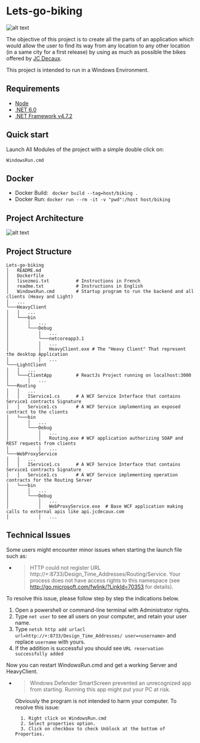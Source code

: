 # Lets-go-biking
![alt text](https://i.imgur.com/skWl39Z.png)

The objective of this project is to create all the parts of an application which would allow the user to find its way from any location to any other location (in a same city for a first release) by using as much as possible the bikes offered by [JC Decaux](https://en.wikipedia.org/wiki/JCDecaux).

This project is intended to run in a Windows Environment.

Requirements
-----------
<ul>
    <li> <a href="https://nodejs.org/en/">Node</a></li>
    <li> <a href="https://dotnet.microsoft.com/download">.NET 6.0</a></li>
    <li> <a href="https://dotnet.microsoft.com/download/dotnet-framework/net472">.NET Framework v4.7.2</a></li>
</ul>

Quick start
-----------
Launch All Modules of the project with a simple double click on:
        
    WindowsRun.cmd
    
Docker
-----------
* Docker Build: `` docker build --tag=host/biking .``
* Docker Run: `` docker run --rm -it -v "pwd":/host host/biking ``

Project Architecture
-----------
![alt text](https://i.imgur.com/E3D15qY.png)

Project Structure
-----------
```
Lets-go-biking
│   README.md
│   Dockerfile 
│   lisezmoi.txt          # Instructions in French
│   readme.txt            # Instructions in English
│   WindowsRun.cmd        # Startup program to run the backend and all clients (Heavy and Light)
│   ... 
└───HeavyClient
│   │   ...
│   └───bin
│       │   ...
│       └───Debug
│           │   ...
│           └───netcoreapp3.1
│           │   ...
│           │   HeavyClient.exe # The "Heavy Client" That represent the desktop Application
│           │   ...
└───LightClient
│   │   ...
│   └───ClientApp         # ReactJs Project running on localhost:3000
│       │   ...            
└───Routing
│   │   ...
│   │   IService1.cs      # A WCF Service Interface that contains Service1 contracts Signature
│   │   Service1.cs       # A WCF Service implementing an exposed contract to the clients
│   └───bin
│       │   ...
│       └───Debug
│           │   ...
│           │   Routing.exe # WCF application authorizing SOAP and REST requests from clients
│           │   ...
└───WebProxyService
│   │   ...
│   │   IService1.cs      # A WCF Service Interface that contains Service1 contracts Signature
│   │   Service1.cs       # A WCF Service implementing operation contracts for the Routing Server
│   └───bin
│       │   ...
│       └───Debug
│           │   ...
│           │   WebProxyService.exe  # Base WCF application making calls to external apis like api.jcdecaux.com
│           │   ...
```

Technical Issues
-----------
Some users might encounter minor issues when starting the launch file such as:
    
* > HTTP could not register URL http://+:8733/Design_Time_Addresses/Routing/Service. Your process does not have access rights to this namespace (see http://go.microsoft.com/fwlink/?LinkId=70353 for details).

To resolve this issue, please follow step by step the indications below.

1. Open a powershell or command-line terminal with Administrator rights.
2. Type ``net user`` to see all users on your computer, and retain your user name.
3. Type ``netsh http add urlacl url=http://+:8733/Design_Time_Addresses/ user=<username>`` and replace ``username`` with yours.
4. If the addition is successful you should see ``URL reservation successfully added``

Now you can restart WindowsRun.cmd and get a working Server and HeavyClient.

* > Windows Defender SmartScreen prevented an unrecognized app from starting. Running this app might put your PC at risk.

  Obviously the program is not intended to harm your computer. To resolve this issue:

        1. Right click on WindowsRun.cmd
        2. Select properties option.
        3. Click on checkbox to check Unblock at the bottom of Properties.
